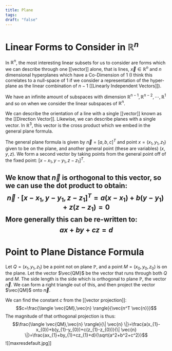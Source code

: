 ```yaml
---
title: Plane
tags:
draft: "false"
---
```

#  Linear Forms to Consider in $\mathbb{R}^n$
In $\mathbb{R}^n$, the most interesting linear subsets for us to consider are forms which we can describe through one [[vector]] alone, that is lines, $\vec{x} \in \mathbb{R}^n$ and $n$ dimensional hyperplanes which have a Co-Dimension of $1$ (I think this correlates to a null-space of 1 if we consider a representation of the hyper-plane as the linear combination of $n-1$ [[Linearly Independent Vectors]]).

We have an infinite amount of subspaces with dimension $\mathbb{R}^{n-1},\mathbb{R}^{n-2},\cdots,\mathbb{R}^{1}$ and so on when we consider the linear subspaces of $\mathbb{R}^n$.

We can describe the orientation of a line with a single [[vector]] known as the [[Direction Vector]]. Likewise, we can describe planes with a single vector. In $\mathbb{R}^3$, this vector is the cross product which we embed in the general plane formula. 

The general plane formula is given by $\vec{n}=[a,b,c]^T$ and point $x=(x_{1},y_{1},z_{1})$ given to be on the plane, and another general point (these are variables) $(x,y,z)$. We form a second vector by taking points from the general point off of the fixed point: $[x-x_{1},y-y_{1},z-z_{1}]^T$. 

We know that $\vec{n}$ is orthogonal to this vector, so we can use the dot product to obtain:
$$\vec{n} \cdot [x-x_{1},y-y_{1},z-z_{1}]^T = a(x-x_{1})+b(y-y_{1})+z(z-z_{1})=0$$
More generally this can be re-written to:
$$ax+by+cz=d$$
---
# Point to Plane Distance Formula
Let $Q=(x_{1},y_{1},z_{1})$ be a point not on plane $\mathbb{P}$, and a point $M = (x_{0},y_{0},z_{0})$ is on the plane. Let the vector $\vec{QM}$ be the vector that runs through both $Q$ and $M$. The side length is the side which is orthogonal to plane $\mathbb{P}$, the vector $\vec{n}$. We can form a right triangle out of this, and then project the vector $\vec{QM}$ onto $\vec{n}$. 

We can find the constant $c$ from the [[vector projection]]:
$$c=\frac{\langle \vec{QM},\vec{n} \rangle}{\vec{n^T \vec{n}}}$$
The magnitude of that orthogonal projection is thus:
$$\frac{\langle \vec{QM},\vec{n} \rangle}{\| \vec{n} \|}=\frac{a(x_{1}-x_{0})+b(y_{1}-y_{0})+c(z_{1}-z_{0})}{\| \vec{n} \|}=\frac{ax_{1}+by_{1}+cz_{1}+d}{\sqrt{a^2+b^2+c^2}}$$
![[maxresdefault.jpg]]

